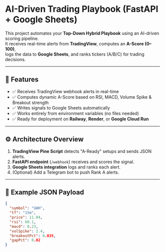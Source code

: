 # AI-Driven Trading Playbook (FastAPI + Google Sheets)

This project automates your **Top-Down Hybrid Playbook** using an AI-driven scoring pipeline.  
It receives real-time alerts from **TradingView**, computes an **A-Score (0–100)**,  
logs the data to **Google Sheets**, and ranks tickers (A/B/C) for trading decisions.

---

## 🧩 Features
- ✅ Receives TradingView webhook alerts in real-time  
- ✅ Computes dynamic A-Score based on RSI, MACD, Volume Spike & Breakout strength  
- ✅ Writes signals to Google Sheets automatically  
- ✅ Works entirely from environment variables (no files needed)  
- ✅ Ready for deployment on **Railway**, **Render**, or **Google Cloud Run**

---

## ⚙️ Architecture Overview
1. **TradingView Pine Script** detects "A-Ready" setups and sends JSON alerts.
2. **FastAPI endpoint** (`/webhook`) receives and scores the signal.
3. **Google Sheets integration** logs and ranks each alert.
4. (Optional) Add a Telegram bot to push Rank A alerts.

---

## 🧠 Example JSON Payload
```json
{
  "symbol": "GWH",
  "tf": "15m",
  "price": 11.04,
  "rsi": 60.1,
  "macd": 0.23,
  "volSpike": 2.4,
  "breakoutPct": 0.035,
  "gapPct": 0.02
}
